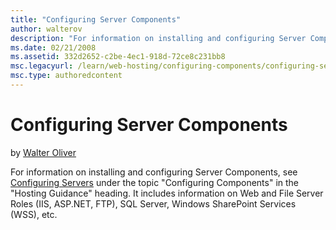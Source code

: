 ```yaml
---
title: "Configuring Server Components"
author: walterov
description: "For information on installing and configuring Server Components, see Configuring Servers under the topic 'Configuring Components' in the 'Hosting Guidance' h..."
ms.date: 02/21/2008
ms.assetid: 332d2652-c2be-4ec1-918d-72ce8c231bb8
msc.legacyurl: /learn/web-hosting/configuring-components/configuring-server-components
msc.type: authoredcontent
---
```

# Configuring Server Components

by [Walter Oliver](https://github.com/walterov)

For information on installing and configuring Server Components, see [Configuring Servers](../configuring-servers-in-the-windows-web-platform/index.md) under the topic "Configuring Components" in the "Hosting Guidance" heading. It includes information on Web and File Server Roles (IIS, ASP.NET, FTP), SQL Server, Windows SharePoint Services (WSS), etc.
